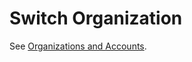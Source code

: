 <meta name=“robots” content=“noindex”>

# Switch Organization

See [Organizations and Accounts](https://docs.spot.io/administration/organizations/).
